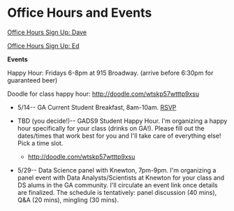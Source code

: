 # Office Hours and Events

[Office Hours Sign Up: Dave](https://www.google.com/calendar/selfsched?sstoken=UUJjNUJzODlzeDdPfGRlZmF1bHR8MTQ3MjQwYzU4M2M3NmFkODRhMTdhN2Y1MDNlNjE2NGI)

[Office Hours Sign Up: Ed](https://www.google.com/calendar/selfsched?sstoken=UUowVUZtNDJlNGlJfGRlZmF1bHR8MDUxMjk5YmEzMDQyMTJkN2ZjZjY3NmUwNmVkMWZiNzg)

**Events**

Happy Hour: Fridays 6-8pm at 915 Broadway.  (arrive before 6:30pm for guaranteed beer)

Doodle for class happy hour:
 http://doodle.com/wtskp57wtttp9xsu

* 5/14-- GA Current Student Breakfast, 8am-10am. [RSVP](https://generalassemb.ly/education/part-time-students-networking-breakfast/new-york-city/5492)
* TBD (you decide!)-- GADS9 Student Happy Hour. I'm organizing a happy hour specifically for your class (drinks on GA!). Please fill out the dates/times that work best for you and I'll take care of everything else! Pick a time slot.
   * http://doodle.com/wtskp57wtttp9xsu

* 5/29-- Data Science panel with Knewton, 7pm-9pm. I'm organizing a panel event with Data Analysts/Scientists at Knewton for your class and DS alums in the GA community. I'll circulate an event link once details are finalized. The schedule is tentatively: panel discussion (40 mins), Q&A (20 mins), mingling (30 mins).